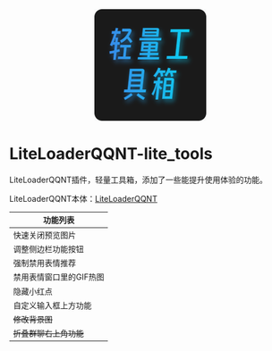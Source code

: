 <div align=center>
  <img src="./icon.png" />
</div>

# LiteLoaderQQNT-lite_tools

LiteLoaderQQNT插件，轻量工具箱，添加了一些能提升使用体验的功能。

LiteLoaderQQNT本体：[LiteLoaderQQNT](https://github.com/mo-jinran/LiteLoaderQQNT)

| 功能列表 |
| ------------ |
| 快速关闭预览图片 |
| 调整侧边栏功能按钮 |
| 强制禁用表情推荐 |
| 禁用表情窗口里的GIF热图 |
| 隐藏小红点 |
| 自定义输入框上方功能 |
| ~~修改背景图~~ |
| ~~折叠群聊右上角功能~~ |